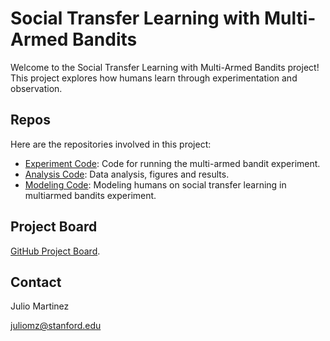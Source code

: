 # Social Transfer Learning with Multi-Armed Bandits

Welcome to the Social Transfer Learning with Multi-Armed Bandits project!  
This project explores how humans learn through experimentation and observation.

## Repos
Here are the repositories involved in this project:
- [Experiment Code](https://github.com/martinezjulio/AsteroidMiningGame): Code for running the multi-armed bandit experiment.
- [Analysis Code](https://github.com/martinezjulio/social-transfer-bandits-analyis): Data analysis, figures and results.
- [Modeling Code](https://github.com/martinezjulio/social-transfer-bandits-modeling): Modeling humans on social transfer learning in multiarmed bandits experiment.

## Project Board
[GitHub Project Board](https://github.com/users/martinezjulio/projects/4).

## Contact
Julio Martinez

juliomz@stanford.edu